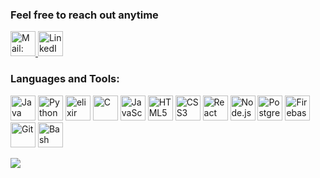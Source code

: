 <p align="center">
<h3 align="left">Feel free to reach out anytime</h3>
<p align="left">
  <a href="mailto:abbas.alubeid@icloud.com">
    <img src="https://img.icons8.com/fluent/48/000000/mail.png" alt="Mail: abbas.alubeid@icloud.com" width="40" height="40"/>
  </a>
  <a href="https://linkedin.com/in/abbas-alubeid" target="_blank">
    <img src="https://img.icons8.com/color/48/000000/linkedin.png" alt="LinkedIn: Abbas Alubeid" width="40" height="40"/>
  </a>
</p>
<h3 align="left">Languages and Tools:</h3>
<p align="left">
<img src="https://img.icons8.com/color/48/000000/java-coffee-cup-logo--v2.png" alt="Java" width="40" height="40"/>
<img src="https://img.icons8.com/color/48/000000/python.png" alt="Python" width="40" height="40"/>
 <img src="https://www.vectorlogo.zone/logos/elixir-lang/elixir-lang-icon.svg" alt="elixir" width="40" height="40"/>
  <img src="https://img.icons8.com/color/48/000000/c-programming.png" alt="C" width="40" height="40"/>
  <img src="https://img.icons8.com/color/48/000000/javascript.png" alt="JavaScript" width="40" height="40"/>
  <img src="https://img.icons8.com/color/48/000000/html-5.png" alt="HTML5" width="40" height="40"/>
  <img src="https://img.icons8.com/color/48/000000/css3.png" alt="CSS3" width="40" height="40"/>
  <img src="https://img.icons8.com/color/48/000000/react-native.png" alt="React" width="40" height="40"/>
  <img src="https://img.icons8.com/color/48/000000/nodejs.png" alt="Node.js" width="40" height="40"/>
  <img src="https://img.icons8.com/color/48/000000/postgreesql.png" alt="PostgreSQL" width="40" height="40"/>
  <img src="https://img.icons8.com/color/48/000000/firebase.png" alt="Firebase" width="40" height="40"/>
  <img src="https://img.icons8.com/color/48/000000/git.png" alt="Git" width="40" height="40"/>
  <img src="https://img.icons8.com/color/48/000000/bash.png" alt="Bash" width="40" height="40"/>
</p>
 <img src="https://github-readme-stats.vercel.app/api/top-langs/?username=abbasalubeid&langs_count=5&theme=transparent"/>
</p>
